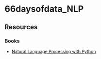 # 66daysofdata_NLP

## Resources

### Books
- [Natural Language Processing with Python](https://www.nltk.org/book/)
